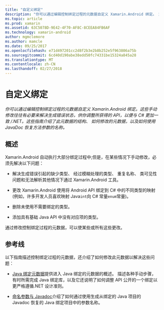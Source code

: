 ```yaml
---
title: "自定义绑定"
description: "你可以通过编辑控制绑定过程的元数据自定义 Xamarin.Android 绑定。 这些手动修改往往有必要来解决生成错误状态，供你调整所获得的 API，以便与 C# 更加一致 /.NET。 这些指南介绍了此元数据的结构、 如何修改的元数据，以及如何使用 JavaDoc 恢复方法参数的名称。"
ms.topic: article
ms.prod: xamarin
ms.assetid: 63C5078D-9E42-4F70-AF8C-8CEEA84FB6AF
ms.technology: xamarin-android
author: mgmclemore
ms.author: mamcle
ms.date: 09/25/2017
ms.openlocfilehash: e71d497201cc2d8f2b3e2b8b252e5f963806a75b
ms.sourcegitcommit: 6cd40d190abe38edd50fc74331be15324a845a28
ms.translationtype: MT
ms.contentlocale: zh-CN
ms.lasthandoff: 02/27/2018
---
```

# <a name="customizing-bindings"></a>自定义绑定

_你可以通过编辑控制绑定过程的元数据自定义 Xamarin.Android 绑定。这些手动修改往往有必要来解决生成错误状态，供你调整所获得的 API，以便与 C# 更加一致 /.NET。这些指南介绍了此元数据的结构、 如何修改的元数据，以及如何使用 JavaDoc 恢复方法参数的名称。_

<a name="overview" />

## <a name="overview"></a>概述
 
Xamarin.Android 自动执行大部分绑定过程中;但是，在某些情况下手动修改，必须先解决以下问题：

-   解决生成错误引起的缺少类型、 经过模糊处理的类型、 重复名称、 类可见性问题和无法解析其他情况下通过 Xamarin.Android 工具。 

-   更改 Xamarin.Android 使用将 Android API 绑定到 C# 中的不同类型的映射 (例如，许多开发人员喜欢映射 Java`int`向 C# 常量`enum`常量)。

-   删除未使用不需要绑定的类型。 

-   添加具有基础 Java API 中没有对应项的类型。 

通过修改控制绑定过程的元数据，可以使某些或所有这些更改。

<a name="guides" />

## <a name="guides"></a>参考线

以下指南描述控制绑定过程的元数据，还介绍了如何修改此元数据以解决这些问题：

-   [Java 绑定元数据](~/android/platform/binding-java-library/customizing-bindings/java-bindings-metadata.md)提供进入 Java 绑定的元数据的概述。
    描述各种手动步骤，有时所需完成 Java 绑定库，以及它还说明了如何调整 API 公开的一个绑定以更严格遵循.NET 设计准则。

-   [命名参数与 Javadoc](~/android/platform/binding-java-library/customizing-bindings/naming-parameters-with-javadoc.md)介绍了如何通过使用生成从绑定的 Java 项目的 Javadoc 恢复的 Java 绑定项目中的参数名称。


 

